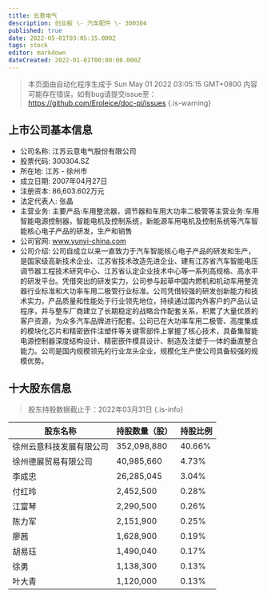 ```yaml
---
title: 云意电气
description: 创业板 \- 汽车配件 \- 300304
published: true
date: 2022-05-01T03:05:15.000Z
tags: stock
editor: markdown
dateCreated: 2022-01-01T00:00:00.000Z
---
```


> 本页面由自动化程序生成于 Sun May 01 2022 03:05:15 GMT+0800
> 内容可能存在错误，如有bug请提交issue至：https://github.com/Eroleice/doc-pi/issues
{.is-warning}

## 上市公司基本信息
- 公司名称: 江苏云意电气股份有限公司
- 股票代码: 300304.SZ
- 所在地: 江苏 - 徐州市
- 成立日期: 2007年04月27日
- 注册资本: 86,603.602万元
- 法定代表人: 张晶
- 主营业务: 主要产品:车用整流器，调节器和车用大功率二极管等主营业务:车用智能电源控制器，智能电机及控制系统，新能源车用电机及控制系统等汽车智能核心电子产品的研发，生产和销售
- 公司官网: www.yunyi-china.com
- 公司介绍: 公司自成立以来一直致力于汽车智能核心电子产品的研发和生产，是国家级高新技术企业、江苏省技术改造先进企业、建有江苏省汽车智能电压调节器工程技术研究中心、江苏省认定企业技术中心等一系列高规格、高水平的研发平台。凭借突出的研发实力，公司参与起草中国内燃机和机动车用整流器行业标准和大功率车用二极管行业标准。公司凭借较强的研发创新能力和技术实力，产品质量和性能处于行业领先地位，持续通过国内外客户的产品认证程序，并与整车厂商建立了长期稳定的战略合作配套关系，积累了大量优质的客户资源，为众多汽车品牌进行配套。公司已在大功率车用二极管、高度集成的模块化芯片和精密嵌件注塑件等关键零部件上掌握了核心技术，具备集智能电源控制器深度结构设计、精密嵌件模具设计、制造及注塑于一体的垂直整合能力。公司是国内规模领先的行业龙头企业，规模化生产使公司具备较强的规模优势。


## 十大股东信息
> 股东持股数据截止于：2022年03月31日
{.is-info}

| 股东名称 | 持股数量（股） | 持股比例 |
| --- | --- | --- |
| 徐州云意科技发展有限公司 | 352,098,880 | 40.66% |
| 徐州德展贸易有限公司 | 40,985,660 | 4.73% |
| 李成忠 | 26,285,045 | 3.04% |
| 付红玲 | 2,452,500 | 0.28% |
| 江富琴 | 2,290,500 | 0.26% |
| 陈力军 | 2,151,900 | 0.25% |
| 廖茜 | 1,628,900 | 0.19% |
| 胡易珏 | 1,490,040 | 0.17% |
| 徐勇 | 1,138,300 | 0.13% |
| 叶大青 | 1,120,000 | 0.13% |




